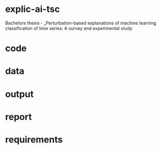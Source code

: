 # explic-ai-tsc

Bachelors thesis - „Perturbation-based explanations of machine learning classification of time series: A survey and experimental study

# code

# data

# output

# report

# requirements
